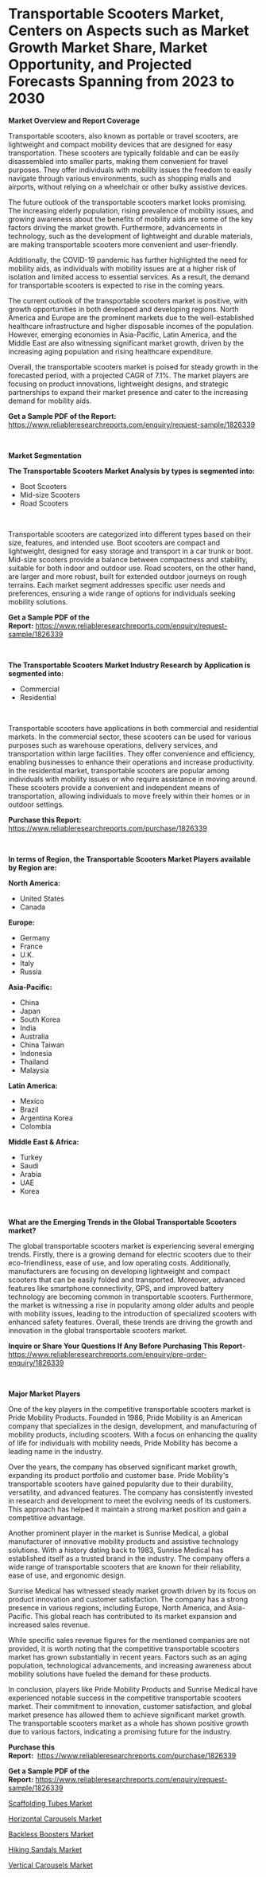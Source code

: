 <p><h1>Transportable Scooters Market, Centers on Aspects such as Market Growth Market Share, Market Opportunity, and Projected Forecasts Spanning from 2023 to 2030</h1></p><p><strong>Market Overview and Report Coverage</strong></p>
<p><p>Transportable scooters, also known as portable or travel scooters, are lightweight and compact mobility devices that are designed for easy transportation. These scooters are typically foldable and can be easily disassembled into smaller parts, making them convenient for travel purposes. They offer individuals with mobility issues the freedom to easily navigate through various environments, such as shopping malls and airports, without relying on a wheelchair or other bulky assistive devices.</p><p>The future outlook of the transportable scooters market looks promising. The increasing elderly population, rising prevalence of mobility issues, and growing awareness about the benefits of mobility aids are some of the key factors driving the market growth. Furthermore, advancements in technology, such as the development of lightweight and durable materials, are making transportable scooters more convenient and user-friendly.</p><p>Additionally, the COVID-19 pandemic has further highlighted the need for mobility aids, as individuals with mobility issues are at a higher risk of isolation and limited access to essential services. As a result, the demand for transportable scooters is expected to rise in the coming years.</p><p>The current outlook of the transportable scooters market is positive, with growth opportunities in both developed and developing regions. North America and Europe are the prominent markets due to the well-established healthcare infrastructure and higher disposable incomes of the population. However, emerging economies in Asia-Pacific, Latin America, and the Middle East are also witnessing significant market growth, driven by the increasing aging population and rising healthcare expenditure.</p><p>Overall, the transportable scooters market is poised for steady growth in the forecasted period, with a projected CAGR of 7.1%. The market players are focusing on product innovations, lightweight designs, and strategic partnerships to expand their market presence and cater to the increasing demand for mobility aids.</p></p>
<p><strong>Get a Sample PDF of the Report:</strong> <a href="https://www.reliableresearchreports.com/enquiry/request-sample/1826339">https://www.reliableresearchreports.com/enquiry/request-sample/1826339</a></p>
<p>&nbsp;</p>
<p><strong>Market Segmentation</strong></p>
<p><strong>The Transportable Scooters Market Analysis by types is segmented into:</strong></p>
<p><ul><li>Boot Scooters</li><li>Mid-size Scooters</li><li>Road Scooters</li></ul></p>
<p>&nbsp;</p>
<p><p>Transportable scooters are categorized into different types based on their size, features, and intended use. Boot scooters are compact and lightweight, designed for easy storage and transport in a car trunk or boot. Mid-size scooters provide a balance between compactness and stability, suitable for both indoor and outdoor use. Road scooters, on the other hand, are larger and more robust, built for extended outdoor journeys on rough terrains. Each market segment addresses specific user needs and preferences, ensuring a wide range of options for individuals seeking mobility solutions.</p></p>
<p><strong>Get a Sample PDF of the Report:</strong>&nbsp;<a href="https://www.reliableresearchreports.com/enquiry/request-sample/1826339">https://www.reliableresearchreports.com/enquiry/request-sample/1826339</a></p>
<p>&nbsp;</p>
<p><strong>The Transportable Scooters Market Industry Research by Application is segmented into:</strong></p>
<p><ul><li>Commercial</li><li>Residential</li></ul></p>
<p>&nbsp;</p>
<p><p>Transportable scooters have applications in both commercial and residential markets. In the commercial sector, these scooters can be used for various purposes such as warehouse operations, delivery services, and transportation within large facilities. They offer convenience and efficiency, enabling businesses to enhance their operations and increase productivity. In the residential market, transportable scooters are popular among individuals with mobility issues or who require assistance in moving around. These scooters provide a convenient and independent means of transportation, allowing individuals to move freely within their homes or in outdoor settings.</p></p>
<p><strong>Purchase this Report:</strong>&nbsp; <a href="https://www.reliableresearchreports.com/purchase/1826339">https://www.reliableresearchreports.com/purchase/1826339</a></p>
<p>&nbsp;</p>
<p><strong>In terms of Region, the Transportable Scooters Market Players available by Region are:</strong></p>
<p>
    <p> <strong> North America: </strong>
        <ul>
            <li>United States</li>
            <li>Canada</li>
        </ul>
        </p> 
    <p> <strong> Europe: </strong>
        <ul>
            <li>Germany</li>
            <li>France</li>
            <li>U.K.</li>
            <li>Italy</li>
            <li>Russia</li>
        </ul>
        </p> 
    <p> <strong> Asia-Pacific: </strong>
        <ul>
            <li>China</li>
            <li>Japan</li>
            <li>South Korea</li>
            <li>India</li>
            <li>Australia</li>
            <li>China Taiwan</li>
            <li>Indonesia</li>
            <li>Thailand</li>
            <li>Malaysia</li>
        </ul>
        </p> 
    <p> <strong> Latin America: </strong>
        <ul>
            <li>Mexico</li>
            <li>Brazil</li>
            <li>Argentina Korea</li>
            <li>Colombia</li>
        </ul>
        </p> 
    <p> <strong> Middle East & Africa: </strong>
        <ul>
            <li>Turkey</li>
            <li>Saudi</li>
            <li>Arabia</li>
            <li>UAE</li>
            <li>Korea</li>
        </ul>
    </p>
    </p>
<p>&nbsp;</p>
<p><strong>What are the Emerging Trends in the Global Transportable Scooters market?</strong></p>
<p><p>The global transportable scooters market is experiencing several emerging trends. Firstly, there is a growing demand for electric scooters due to their eco-friendliness, ease of use, and low operating costs. Additionally, manufacturers are focusing on developing lightweight and compact scooters that can be easily folded and transported. Moreover, advanced features like smartphone connectivity, GPS, and improved battery technology are becoming common in transportable scooters. Furthermore, the market is witnessing a rise in popularity among older adults and people with mobility issues, leading to the introduction of specialized scooters with enhanced safety features. Overall, these trends are driving the growth and innovation in the global transportable scooters market.</p></p>
<p><strong>Inquire or Share Your Questions If Any Before Purchasing This Report</strong>- <a href="https://www.reliableresearchreports.com/enquiry/pre-order-enquiry/1826339">https://www.reliableresearchreports.com/enquiry/pre-order-enquiry/1826339</a></p>
<p>&nbsp;</p>
<p><strong>Major Market Players</strong></p>
<p><p>One of the key players in the competitive transportable scooters market is Pride Mobility Products. Founded in 1986, Pride Mobility is an American company that specializes in the design, development, and manufacturing of mobility products, including scooters. With a focus on enhancing the quality of life for individuals with mobility needs, Pride Mobility has become a leading name in the industry.</p><p>Over the years, the company has observed significant market growth, expanding its product portfolio and customer base. Pride Mobility's transportable scooters have gained popularity due to their durability, versatility, and advanced features. The company has consistently invested in research and development to meet the evolving needs of its customers. This approach has helped it maintain a strong market position and gain a competitive advantage.</p><p>Another prominent player in the market is Sunrise Medical, a global manufacturer of innovative mobility products and assistive technology solutions. With a history dating back to 1983, Sunrise Medical has established itself as a trusted brand in the industry. The company offers a wide range of transportable scooters that are known for their reliability, ease of use, and ergonomic design.</p><p>Sunrise Medical has witnessed steady market growth driven by its focus on product innovation and customer satisfaction. The company has a strong presence in various regions, including Europe, North America, and Asia-Pacific. This global reach has contributed to its market expansion and increased sales revenue.</p><p>While specific sales revenue figures for the mentioned companies are not provided, it is worth noting that the competitive transportable scooters market has grown substantially in recent years. Factors such as an aging population, technological advancements, and increasing awareness about mobility solutions have fueled the demand for these products.</p><p>In conclusion, players like Pride Mobility Products and Sunrise Medical have experienced notable success in the competitive transportable scooters market. Their commitment to innovation, customer satisfaction, and global market presence has allowed them to achieve significant market growth. The transportable scooters market as a whole has shown positive growth due to various factors, indicating a promising future for the industry.</p></p>
<p><strong>Purchase this Report:</strong>&nbsp;&nbsp;<a href="https://www.reliableresearchreports.com/purchase/1826339">https://www.reliableresearchreports.com/purchase/1826339</a></p>
<p></p>
<p><strong>Get a Sample PDF of the Report:</strong>&nbsp;<a href="https://www.reliableresearchreports.com/enquiry/request-sample/1826339">https://www.reliableresearchreports.com/enquiry/request-sample/1826339</a></p>
<p><p><a href="https://www.linkedin.com/pulse/scaffolding-tubes-market-size-growth-forecast-from-2023-2030-x4t1e/">Scaffolding Tubes Market</a></p><p><a href="https://www.linkedin.com/pulse/horizontal-carousels-market-insights-players-forecast-till-2030-j1qde/">Horizontal Carousels Market</a></p><p><a href="https://medium.com/@edenkrajcik/backless-boosters-market-analysis-its-cagr-market-segmentation-and-global-industry-overview-26d4fb398924">Backless Boosters Market</a></p><p><a href="https://medium.com/@jasperkuhic2023/hiking-sandals-market-analysis-its-cagr-market-segmentation-and-global-industry-overview-11e57496caf9">Hiking Sandals Market</a></p><p><a href="https://www.linkedin.com/pulse/vertical-carousels-market-challenges-opportunities-growth-jjrje/">Vertical Carousels Market</a></p></p>